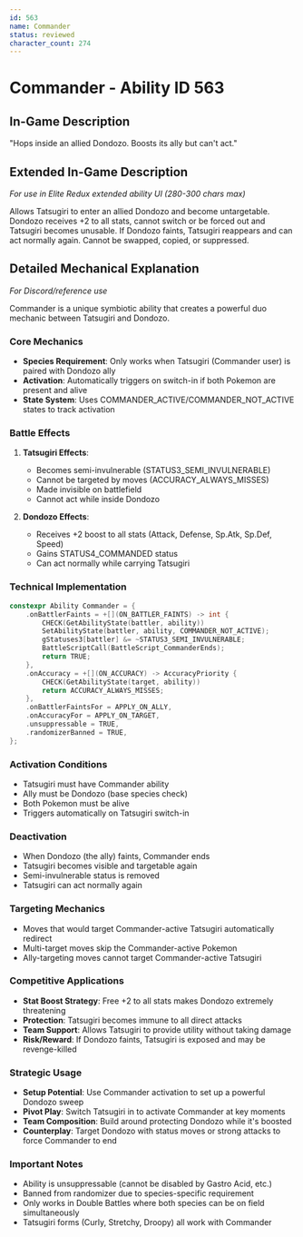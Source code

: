 ```yaml
---
id: 563
name: Commander
status: reviewed
character_count: 274
---
```


# Commander - Ability ID 563

## In-Game Description
"Hops inside an allied Dondozo. Boosts its ally but can't act."

## Extended In-Game Description
*For use in Elite Redux extended ability UI (280-300 chars max)*

Allows Tatsugiri to enter an allied Dondozo and become untargetable. Dondozo receives +2 to all stats, cannot switch or be forced out and Tatsugiri becomes unusable. If Dondozo faints, Tatsugiri reappears and can act normally again. Cannot be swapped, copied, or suppressed.

## Detailed Mechanical Explanation
*For Discord/reference use*

Commander is a unique symbiotic ability that creates a powerful duo mechanic between Tatsugiri and Dondozo.

### Core Mechanics
- **Species Requirement**: Only works when Tatsugiri (Commander user) is paired with Dondozo ally
- **Activation**: Automatically triggers on switch-in if both Pokemon are present and alive
- **State System**: Uses COMMANDER_ACTIVE/COMMANDER_NOT_ACTIVE states to track activation

### Battle Effects
1. **Tatsugiri Effects**:
   - Becomes semi-invulnerable (STATUS3_SEMI_INVULNERABLE)
   - Cannot be targeted by moves (ACCURACY_ALWAYS_MISSES)
   - Made invisible on battlefield
   - Cannot act while inside Dondozo

2. **Dondozo Effects**:
   - Receives +2 boost to all stats (Attack, Defense, Sp.Atk, Sp.Def, Speed)
   - Gains STATUS4_COMMANDED status
   - Can act normally while carrying Tatsugiri

### Technical Implementation
```cpp
constexpr Ability Commander = {
    .onBattlerFaints = +[](ON_BATTLER_FAINTS) -> int {
        CHECK(GetAbilityState(battler, ability))
        SetAbilityState(battler, ability, COMMANDER_NOT_ACTIVE);
        gStatuses3[battler] &= ~STATUS3_SEMI_INVULNERABLE;
        BattleScriptCall(BattleScript_CommanderEnds);
        return TRUE;
    },
    .onAccuracy = +[](ON_ACCURACY) -> AccuracyPriority {
        CHECK(GetAbilityState(target, ability))
        return ACCURACY_ALWAYS_MISSES;
    },
    .onBattlerFaintsFor = APPLY_ON_ALLY,
    .onAccuracyFor = APPLY_ON_TARGET,
    .unsuppressable = TRUE,
    .randomizerBanned = TRUE,
};
```

### Activation Conditions
- Tatsugiri must have Commander ability
- Ally must be Dondozo (base species check)
- Both Pokemon must be alive
- Triggers automatically on Tatsugiri switch-in

### Deactivation
- When Dondozo (the ally) faints, Commander ends
- Tatsugiri becomes visible and targetable again
- Semi-invulnerable status is removed
- Tatsugiri can act normally again

### Targeting Mechanics
- Moves that would target Commander-active Tatsugiri automatically redirect
- Multi-target moves skip the Commander-active Pokemon
- Ally-targeting moves cannot target Commander-active Tatsugiri

### Competitive Applications
- **Stat Boost Strategy**: Free +2 to all stats makes Dondozo extremely threatening
- **Protection**: Tatsugiri becomes immune to all direct attacks
- **Team Support**: Allows Tatsugiri to provide utility without taking damage
- **Risk/Reward**: If Dondozo faints, Tatsugiri is exposed and may be revenge-killed

### Strategic Usage
- **Setup Potential**: Use Commander activation to set up a powerful Dondozo sweep
- **Pivot Play**: Switch Tatsugiri in to activate Commander at key moments
- **Team Composition**: Build around protecting Dondozo while it's boosted
- **Counterplay**: Target Dondozo with status moves or strong attacks to force Commander to end

### Important Notes
- Ability is unsuppressable (cannot be disabled by Gastro Acid, etc.)
- Banned from randomizer due to species-specific requirement
- Only works in Double Battles where both species can be on field simultaneously
- Tatsugiri forms (Curly, Stretchy, Droopy) all work with Commander